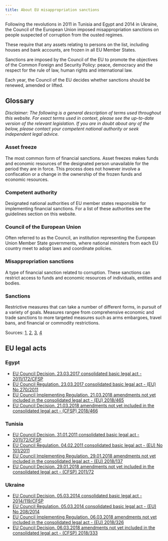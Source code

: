 ```yaml
---
title: About EU misappropriation sanctions
---
```

Following the revolutions in 2011 in Tunisia and Egypt and 2014 in Ukraine, the Council of the European Union imposed misappropriation sanctions on people suspected of corruption from the ousted regimes.

These require that any assets relating to persons on the list, including houses and bank accounts, are frozen in all EU Member States.

Sanctions are imposed by the Council of the EU to promote the objectives of the Common Foreign and Security Policy: peace, democracy and the respect for the rule of law, human rights and international law.

Each year, the Council of the EU decides whether sanctions should be renewed, amended or lifted.


## Glossary

*Disclaimer: The following is a general description of terms used throughout this website. For exact terms used in context, please see the up-to-date version of the relevant legislation. If you are in doubt about any of the below, please contact your competent national authority or seek independent legal advice.*

### Asset freeze
The most common form of financial sanctions. Asset freezes makes funds and economic resources of the designated person unavailable for the period they are in force. This process does not however involve a confiscation or a change in the ownership of the frozen funds and economic resources.

### Competent authority
Designated national authorities of EU member states responsible for implementing financial sanctions. For a list of these authorities see the guidelines section on this website.

### Council of the European Union
Often referred to as the Council, an institution representing the European Union Member State governments, where national ministers from each EU country meet to adopt laws and coordinate policies.

### Misappropriation sanctions
A type of financial sanction related to corruption. These sanctions can restrict access to funds and economic resources of individuals, entities and bodies.

### Sanctions
Restrictive measures that can take a number of different forms, in pursuit of a variety of goals. Measures rangee from comprehensive economic and trade sanctions to more targeted measures such as arms embargoes, travel bans, and financial or commodity restrictions.

Sources: [1](https://eeas.europa.eu/topics/external-investment-plan/423/sanctions-policy_en), [2](https://www.consilium.europa.eu/en/council-eu/), [3](https://www.gov.uk/government/publications/financial-sanctions-faqs), [4](https://www.un.org/sc/suborg/en/sanctions/information)


## EU legal acts

### Egypt
- [EU Council Decision. 23.03.2017 consolidated basic legal act - 2011/172/CFSP](https://eur-lex.europa.eu/legal-content/EN/TXT/?uri=CELEX:02011D0172-20170323)
- [EU Council Regulation. 23.03.2017 consolidated basic legal act - (EU) No 270/2011](https://eur-lex.europa.eu/legal-content/EN/TXT/?uri=CELEX:02011R0270-20170323)
- [EU Council Implementing Regulation. 21.03.2018 amendments not yet included in the consolidated legal act - (EU) 2018/465](https://eur-lex.europa.eu/legal-content/EN/TXT/PDF/?uri=CELEX:32018R0137&from=EN)
- [EU Council Decision. 21.03.2018 amendments not yet included in the consolidated legal act - (CFSP) 2018/466](https://eur-lex.europa.eu/legal-content/EN/TXT/PDF/?uri=CELEX:32018D0141&from=EN)

### Tunisia
- [EU Council Decision. 31.01.2011 consolidated basic legal act - 2011/72/CFSP](https://eur-lex.europa.eu/legal-content/EN/TXT/?uri=CELEX:02011D0072-20170128)
- [EU Council Regulation. 04.02.2011 consolidated basic legal act - (EU) No 101/2011](https://eur-lex.europa.eu/legal-content/EN/TXT/?uri=CELEX:02011R0101-20170128)
- [EU Council Implementing Regulation. 29.01.2018 amendments not yet included in the consolidated legal act - (EU) 2018/137](https://eur-lex.europa.eu/legal-content/EN/TXT/PDF/?uri=CELEX:32018R0465&from=EN)
- [EU Council Decision. 29.01.2018 amendments not yet included in the consolidated legal act - (CFSP) 2011/72](https://eur-lex.europa.eu/legal-content/EN/TXT/PDF/?uri=CELEX:32018D0466&from=EN)


### Ukraine
- [EU Council Decision. 05.03.2014 consolidated basic legal act - 2014/119/CFSP](https://eur-lex.europa.eu/legal-content/EN/TXT/?uri=CELEX:02014D0119-20170305)
- [EU Council Regulation. 05.03.2014 consolidated basic legal act - (EU) No 208/2014](https://eur-lex.europa.eu/legal-content/EN/TXT/?uri=CELEX:02014R0208-20170305)
- [EU Council Implementing Regulation. 06.03.2018 amendments not yet included in the consolidated legal act - (EU) 2018/326](https://eur-lex.europa.eu/legal-content/EN/TXT/?uri=uriserv:OJ.L_.2018.063.01.0005.01.ENG&toc=OJ:L:2018:063:TOC)
- [EU Council Decision. 06.03.2018 amendments not yet included in the consolidated legal act - (CFSP) 2018/333](https://eur-lex.europa.eu/legal-content/EN/TXT/?uri=uriserv:OJ.L_.2018.063.01.0048.01.ENG&toc=OJ:L:2018:063:TOC)

